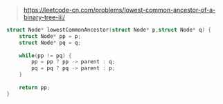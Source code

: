 > https://leetcode-cn.com/problems/lowest-common-ancestor-of-a-binary-tree-iii/

``` c
struct Node* lowestCommonAncestor(struct Node* p,struct Node* q) {
	struct Node* pp = p;
    struct Node* pq = q;
    
    while(pp != pq) {
        pp = pp ? pp -> parent : q;
        pq = pq ? pq -> parent : p;
    }
    
    return pp;
}
```